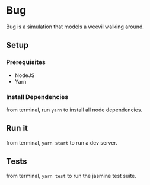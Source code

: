 # Bug
Bug is a simulation that models a weevil walking around.

## Setup
### Prerequisites
* NodeJS
* Yarn
### Install Dependencies
from terminal, run `yarn` to install all node dependencies.

## Run it
from terminal, `yarn start` to run a dev server.

## Tests
from terminal, `yarn test` to run the jasmine test suite.